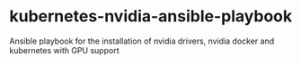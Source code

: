 # kubernetes-nvidia-ansible-playbook
Ansible playbook for the installation of nvidia drivers, nvidia docker and kubernetes with GPU support
